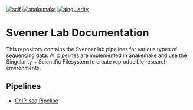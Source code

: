 [![scif](https://img.shields.io/badge/filesystem-scientific-blue.svg)](https://sci-f.github.io)
[![snakemake](https://img.shields.io/badge/snakemake-%3E%3D%204.6.0-blue.svg)](https://snakemake.readthedocs.io/en/stable/)
[![singularity](https://img.shields.io/badge/singularity-%3E%3D%202.4.2-blue.svg)](http://singularity.lbl.gov/)

# Svenner Lab Documentation

This repository contains the Svenner lab pipelines for various types of sequencing data. All pipelines are implemented in Snakemake and use the Singularity + Scientific Filesystem to create reproducible research environments.

## Pipelines

* [ChIP-seq Pipeline](https://github.com/BennerLab/pipelines/blob/master/chip-seq.scif/README.md)
